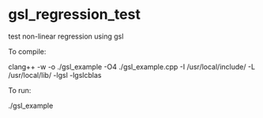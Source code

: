 # gsl_regression_test
test non-linear regression using gsl


To compile:

clang++ -w -o ./gsl_example -O4 ./gsl_example.cpp -I /usr/local/include/ -L /usr/local/lib/ -lgsl -lgslcblas

To run:

./gsl_example

